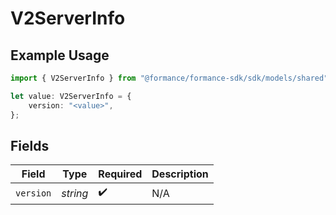 # V2ServerInfo

## Example Usage

```typescript
import { V2ServerInfo } from "@formance/formance-sdk/sdk/models/shared";

let value: V2ServerInfo = {
    version: "<value>",
};
```

## Fields

| Field              | Type               | Required           | Description        |
| ------------------ | ------------------ | ------------------ | ------------------ |
| `version`          | *string*           | :heavy_check_mark: | N/A                |